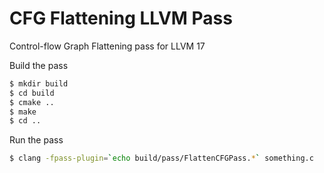 # CFG Flattening LLVM Pass
Control-flow Graph Flattening pass for LLVM 17

Build the pass
```sh
$ mkdir build
$ cd build
$ cmake ..
$ make
$ cd ..
```

Run the pass
```sh
$ clang -fpass-plugin=`echo build/pass/FlattenCFGPass.*` something.c
```
